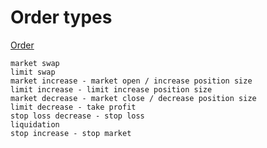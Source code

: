 # Order types

[Order](https://github.com/gmx-io/gmx-synthetics/blob/caf3dd8b51ad9ad27b0a399f668e3016fd2c14df/contracts/order/Order.sol#L12-L34)

```
market swap
limit swap
market increase - market open / increase position size
limit increase - limit increase position size
market decrease - market close / decrease position size
limit decrease - take profit
stop loss decrease - stop loss
liquidation
stop increase - stop market
```
